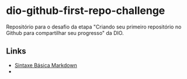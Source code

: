 # dio-github-first-repo-challenge
Repositório para o desafio da etapa "Criando seu primeiro repositório no Github para compartilhar seu progresso" da DIO.

## Links

- [Sintaxe Básica Markdown](https://www.markdownguide.org/basic-syntax/)
- 
